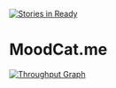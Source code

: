 [![Stories in Ready](https://badge.waffle.io/moodcat/moodcat.me.png?label=ready&title=Ready)](https://waffle.io/moodcat/moodcat.me)
# MoodCat.me

[![Throughput Graph](https://graphs.waffle.io/moodcat/moodcat.me/throughput.svg)](https://waffle.io/moodcat/moodcat.me/metrics)
